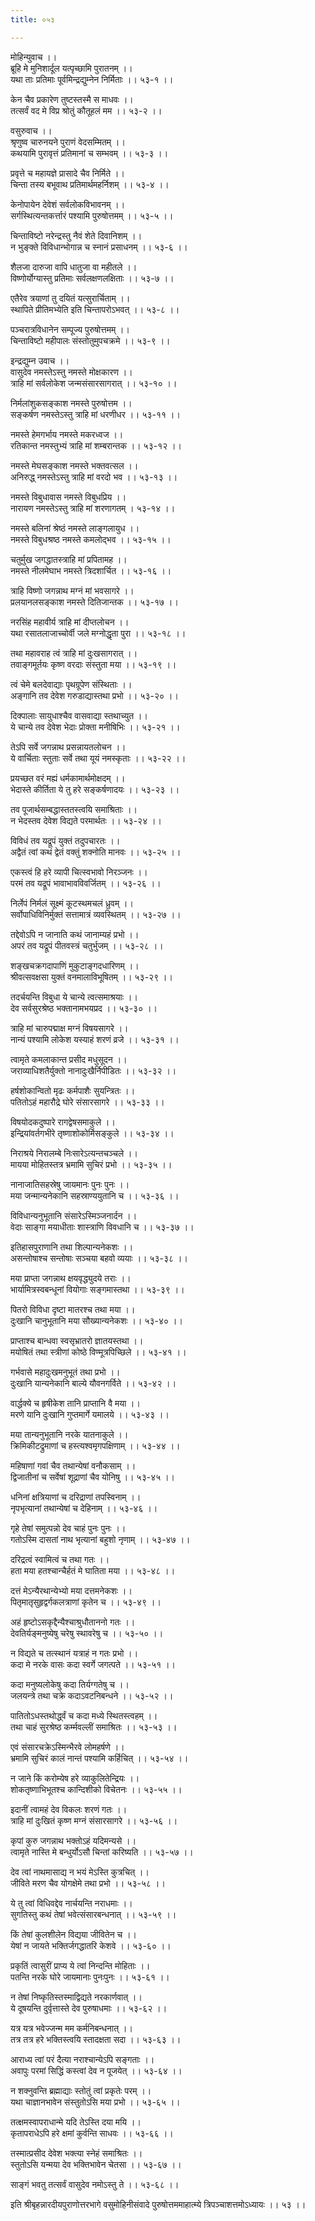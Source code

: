 ```yaml
---
title: ०५३

---
```

मोहिन्युवाच ।।  
ब्रूहि मे मुनिशार्दूल यत्पृच्छामि पुरातनम् ।।  
यथा ताः प्रतिमाः पूर्वमिन्द्रद्युम्नेन निर्मिताः ।। ५३-१ ।।  
  
केन चैव प्रकारेण तुष्टस्तस्मै स माधवः ।।  
तत्सर्वं वद मे विप्र श्रोतुं कौतूहलं मम ।। ५३-२ ।।  
  
वसुरुवाच ।।  
श्रृणुष्व चारुनयने पुराणं वेदसम्मितम् ।।  
कथयामि पुरावृत्तं प्रतिमानां च सम्भवम् ।। ५३-३ ।।  
  
प्रवृत्ते च महायज्ञे प्रासादे चैव निर्मिते ।।  
चिन्ता तस्य बभूवाथ प्रतिमार्थमहर्निशम् ।। ५३-४ ।।  
  
केनोपायेन देवेशं सर्वलोकविभावनम् ।।  
सर्गस्थित्यन्तकर्त्तारं पश्यामि पुरुषोत्तमम् ।। ५३-५ ।।  
  
चिन्ताविष्टो नरेन्द्रस्तु नैवं शेते दिवानिशम् ।।  
न भुङ्क्ते विविधान्भोगान्न च स्नानं प्रसाधनम् ।। ५३-६ ।।  
  
शैलजा दारुजा वापि धातुजा वा महीतले ।।  
विष्णोर्योग्यास्तु प्रतिमाः सर्वलक्षणलक्षिताः ।। ५३-७ ।।  
  
एतैरेव त्रयाणां तु दयितं यत्सुरार्चिताम् ।।  
स्थापिते प्रीतिमभ्येति इति चिन्तापरोऽभवत् ।। ५३-८ ।।  
  
पञ्चरात्रविधानेन सम्पूज्य पुरुषोत्तमम् ।।  
चिन्ताविष्टो महीपालः संस्तोतुमुपचक्रमे ।। ५३-९ ।।  
  
इन्द्रद्युम्न उवाच ।।  
वासुदेव नमस्तेऽस्तु नमस्ते मोक्षकारण ।।  
त्राहि मां सर्वलोकेश जन्मसंसारसागरात् ।। ५३-१० ।।  
  
निर्मलांशुकसङ्काश नमस्ते पुरुषोत्तम ।।  
सङ्कर्षण नमस्तेऽस्तु त्राहि मां धरणीधर ।। ५३-११ ।।  
  
नमस्ते हेमगर्भाय नमस्ते मकरध्वज ।।  
रतिकान्त नमस्तुभ्यं त्राहि मां शम्बरान्तक ।। ५३-१२ ।।  
  
नमस्ते मेघसङ्काश नमस्ते भक्तवत्सल ।।  
अनिरुद्ध्‌ नमस्तेऽस्तु त्राहि मां वरदो भव ।। ५३-१३ ।।  
  
नमस्ते विबुधावास नमस्ते विबुधप्रिय ।।  
नारायण नमस्तेऽस्तु त्राहि मां शरणागतम् । ५३-१४ ।।  
  
नमस्ते बलिनां श्रेष्ठं नमस्ते लाङ्गलायुध ।।  
नमस्ते विबुधश्रष्ठ नमस्ते कमलोद्भव ।। ५३-१५ ।।  
  
चतुर्मुख जगद्धातस्त्राहि मां प्रपितामह ।।  
नमस्ते नीलमेघाभ नमस्ते त्रिदशार्चित ।। ५३-१६ ।।  
  
त्राहि विष्णो जगन्नाथ मग्नं मां भवसागरे ।।  
प्रलयानलसङ्काश नमस्ते दितिजान्तक ।। ५३-१७ ।।  
  
नरसिंह महावीर्य त्राहि मां दीप्तलोचन ।।  
यथा रसातलाजाच्चोर्वी जले मग्नोद्धृता पुरा ।। ५३-१८ ।।  
  
तथा महावराह त्वं त्राहि मां दुःखसागरात् ।।  
तवाङ्गमूर्तयः कृष्ण वरदाः संस्तुता मया ।। ५३-१९ ।।  
  
त्वं चेमे बलदेवाद्याः पृथग्रूपेण संस्थिताः ।।  
अङ्गानि तव देवेश गरुडाद्यास्तथा प्रभो ।। ५३-२० ।।  
  
दिक्पालाः सायुधाश्चैव वासवाद्या स्तथाच्युत ।।  
ये चान्ये तव देवेश भेदाः प्रोक्ता मनीषिभिः ।। ५३-२१ ।।  
  
तेऽपि सर्वे जगन्नाथ प्रसन्नायतलोचन ।।  
ये वार्चिताः स्तुताः सर्वे तथा यूयं नमस्कृताः ।। ५३-२२ ।।  
  
प्रयच्छत वरं मह्यं धर्मकामार्थमोक्षदम् ।।  
भेदास्ते कीर्तिता ये तु हरे सङ्कर्षणादयः ।। ५३-२३ ।।  
  
तव पूजार्थसम्बद्धास्ततस्त्वयि समाश्रिताः ।।  
न भेदस्तव देवेश विद्यते परमार्थतः ।। ५३-२४ ।।  
  
विविधं तव यद्रूपं युक्तं तदुपचारतः ।।  
अद्वैतं त्वां कथं द्वेतं वक्तुं शक्नोति मानवः ।। ५३-२५ ।।  
  
एकस्त्वं हि हरे व्यापी चित्स्वभावो निरञ्जनः ।।  
परमं तव यद्रूपं भावाभावविवर्जितम् ।। ५३-२६ ।।  
  
निर्लेपं निर्मलं सूक्ष्मं कूटस्थमचलं ध्रुवम् ।।  
सर्वोपाधिविनिर्मुक्तं सत्तामात्रं व्यवस्थितम् ।। ५३-२७ ।।  
  
तद्देवोऽपि न जानाति कथं जानाम्यहं प्रभो ।।  
अपरं तव यद्रूपं पीतवस्त्रं चतुर्भुजम् ।। ५३-२८ ।।  
  
शङ्खचक्रगदापाणिं मुकुटाङ्गदधारिणम् ।।  
श्रीवत्सवक्षसा युक्तं वनमालाविभूषितम् ।। ५३-२९ ।।  
  
तदर्चयन्ति विबुधा ये चान्ये त्वत्समाश्रयाः ।।  
देव सर्वसुरश्रेष्ठ भक्तानामभयप्रद ।। ५३-३० ।।  
  
त्राहि मां चारुपद्माक्ष मग्नं विषयसागरे ।।  
नान्यं पश्यामि लोकेश यस्याहं शरणं व्रजे ।। ५३-३१ ।।  
  
त्वामृते कमलाकान्त प्रसीद मधुसूदन ।।  
जराव्याधिशतैर्युक्तो नानादुःखैर्निपीडितः ।। ५३-३२ ।।  
  
हर्षशोकान्वितो मृढः कर्मपाशैः सुयन्त्रितः ।।  
पतितोऽहं महारौद्रे घोरे संसारसागरे ।। ५३-३३ ।।  
  
विषयोदकदुष्पारे रागद्वेषसमाकुले ।।  
इन्द्रियांवर्तगभीरे तृष्णाशोकोर्मिसङ्कुले ।। ५३-३४ ।।  
  
निराश्रये निरालम्बे निःसारेऽत्यन्तचञ्चले ।।  
मायया मोहितस्तत्र भ्रमामि सुचिरं प्रभो ।। ५३-३५ ।।  
  
नानाजातिसहस्रेषु जायमानः पुनः पुनः ।।  
मया जन्मान्यनेकानि सहस्राण्ययुतानि च ।। ५३-३६ ।।  
  
विविधान्यनुभूतानि संसारेऽस्मिञ्जनार्दन ।।  
वेदाः साङ्गा मयाधीताः शास्त्राणि विवधानि च ।। ५३-३७ ।।  
  
इतिहासपुराणानि तथा शिल्पान्यनेकशः ।।  
असन्तोषाश्च सन्तोषाः सञ्चया बहवो व्ययाः ।। ५३-३८ ।।  
  
मया प्राप्ता जगन्नाथ क्षयवृद्ध्युदये तराः ।।  
भार्यामित्रस्वबन्धूनां वियोगाः सङ्गमास्तथा ।। ५३-३९ ।।  
  
पितरो विविधा दृष्टा मातरश्च तथा मया ।।  
दुःखानि चानुभूतानि मया सौख्यान्यनेकशः ।। ५३-४० ।।  
  
प्राप्ताश्च बान्धवा स्वसृभ्रातरो ज्ञातयस्तथा ।।  
मयोषितं तथा स्त्रीणां कोष्ठे विण्मूत्रपिच्छिले ।। ५३-४१ ।।  
  
गर्भवासे महादुःखमनुभूतं तथा प्रभो ।।  
दुःखानि यान्यनेकानि बाल्ये यौवनगर्विते ।। ५३-४२ ।।  
  
वार्द्धक्ये च हृषीकेश तानि प्राप्तानि वै मया ।।  
मरणे यानि दुःखानि गुप्तमार्गे यमालये ।। ५३-४३ ।।  
  
मया तान्यनुभूतानि नरके यातनाकुले ।।  
क्रिमिकीटद्रुमाणां च हस्त्यश्वमृगपक्षिणाम् ।। ५३-४४ ।।  
  
महिषाणां गवां चैव तथान्येषां वनौकसाम् ।।  
द्विजातीनां च सर्वेषां शूद्राणां चैव योनिषु ।। ५३-४५ ।।  
  
धनिनां क्षत्रियाणां च दरिद्राणां तपस्विनाम् ।।  
नृपभृत्यानां तथान्येषां च देहिनाम् ।। ५३-४६ ।।  
  
गृहे तेषां समुत्पन्नो देव चाहं पुनः पुनः ।।  
गतोऽस्मि दासतां नाथ भृत्यानां बहुशो नृणाम् ।। ५३-४७ ।।  
  
दरिद्रत्वं स्वामित्वं च तथा गतः ।।  
हता मया हतश्चान्चैर्हतं मे घातिता मया ।। ५३-४८ ।।  
  
दत्तं मेऽन्यैरथान्येभ्यो मया दत्तमनेकशः ।।  
पितृमातृसुहृद्वर्गकलत्राणां कृतेन च ।। ५३-४९ ।।  
  
अहं हृष्टोऽसकृद्दैन्यैश्चाश्रुधौताननो गतः ।।  
देवतिर्यङ्मनुष्येषु चरेषु स्थावरेषु च ।। ५३-५० ।।  
  
न विद्यते च तत्स्थानं यत्राहं न गतः प्रभो ।।  
कदा मे नरके वासः कदा स्वर्गे जगत्पते ।। ५३-५१ ।।  
  
कदा मनुष्यलोकेषु कदा तिर्यग्गतेषु च ।।  
जलयन्त्रे तथा चक्रे कदाऽवटनिबन्धने ।। ५३-५२ ।।  
  
पातितोऽधस्तथोर्द्ध्वं च कदा मध्ये स्थितस्त्वहम् ।।  
तथा चाहं सुरश्रेष्ठ कर्म्मवल्लीं समाश्रितः ।। ५३-५३ ।।  
  
एवं संसारचक्रेऽस्मिन्भैरवे लोमहर्षणे ।।  
भ्रमामि सुचिरं कालं नान्तं पश्यामि कर्हिचित् ।। ५३-५४ ।।  
  
न जाने किं करोम्येष हरे व्याकुलितेन्द्रियः ।।  
शोकतृष्णाभिभूतश्च कान्दिशीको विचेतनः ।। ५३-५५ ।।  
  
इदानीं त्वामहं देव विकलः शरणं गतः ।।  
त्राहि मां दुःखितं कृष्ण मग्नं संसारसागरे ।। ५३-५६ ।।  
  
कृपां कुरु जगन्नाथ भक्तोऽहं यदिमन्यसे ।।  
त्वामृते नास्ति मे बन्धुर्योऽसौ चिन्तां करिष्यति ।। ५३-५७ ।।  
  
देव त्वां नाथमासाद्य न भयं मेऽस्ति कुत्रचित् ।।  
जीविते मरण चैव योगक्षेमे तथा प्रभो ।। ५३-५८ ।।  
  
ये तु त्वां विधिवद्देव नार्चयन्ति नराधमाः ।।  
सुगतिस्तु कथं तेषां भवेत्संसारबन्धनात् ।। ५३-५९ ।।  
  
किं तेषां कुलशीलेन विद्यया जीवितेन च ।।  
येषां न जायते भक्तिर्जगद्धातरि केशवे ।। ५३-६० ।।  
  
प्रकृतिं त्वासुरीं प्राप्य ये त्वां निन्दन्ति मोहिताः ।।  
पतन्ति नरके घोरे जायमानाः पुनःपुनः ।। ५३-६१ ।।  
  
न तेषां निष्कृतिस्तस्माद्विद्यते नरकार्णवात् ।।  
ये दूषयन्ति दुर्वृत्तास्ते देव पुरुषाधमाः ।। ५३-६२ ।।  
  
यत्र यत्र भवेज्जन्म मम कर्मनिबन्धनात् ।।  
तत्र तत्र हरे भक्तिस्त्वयि स्तादक्षता सदा ।। ५३-६३ ।।  
  
आराध्य त्वां परं दैत्या नराश्चान्येऽपि सङ्गताः ।।  
अवापुः परमां सिद्धिं कस्त्वां देव न पूजयेत् ।। ५३-६४ ।।  
  
न शक्नुवन्ति ब्रह्माद्याः स्तोतुं त्वां प्रकृतेः परम् ।।  
यथा चाज्ञानभावेन संस्तुतोऽसि मया प्रभो ।। ५३-६५ ।।  
  
तत्क्षमस्वापराधान्मे यदि तेऽस्ति दया मयि ।।  
कृतापराधेऽपि हरे क्षमां कुर्वन्ति साधवः ।। ५३-६६ ।।  
  
तस्मात्प्रसीद देवेश भक्त्या स्नेहं समाश्रितः ।।  
स्तुतोऽसि यन्मया देव भक्तिभावेन चेतसा ।। ५३-६७ ।।  
  
साङ्गं भवतु तत्सर्वं वासुदेव नमोऽस्तु ते ।। ५३-६८ ।।  
  
इति श्रीबृहन्नारदीयपुराणोत्तरभागे वसुमोहिनीसंवादे पुरुषोत्तममाहात्म्ये त्रिपञ्चाशत्तमोऽध्यायः ।। ५३ ।।
